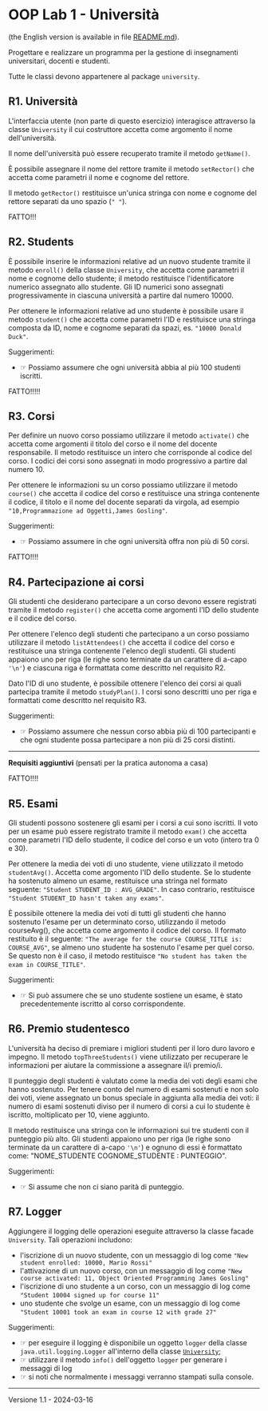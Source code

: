 # OOP Lab 1 - Università

(the English version is available in file [README.md](README.md)).

Progettare e realizzare un programma per la gestione di insegnamenti universitari, docenti e studenti.

Tutte le classi devono appartenere al package `university`.

## R1. Università

L'interfaccia utente (non parte di questo esercizio) interagisce attraverso la classe `University` il cui costruttore accetta come argomento il nome dell'università.

Il nome dell'università può essere recuperato tramite il metodo `getName()`.

È possibile assegnare il nome del rettore tramite il metodo  `setRector()` che accetta come parametri il nome e cognome del rettore.

Il metodo `getRector()` restituisce un'unica stringa con nome e cognome del rettore separati da uno spazio (`" "`).

FATTO!!!
## R2. Students

È possibile inserire le informazioni relative ad un nuovo studente tramite il metodo  `enroll()` della classe `University`, che accetta come parametri il nome e cognome dello studente; il metodo restituisce l'identificatore numerico assegnato allo studente.
Gli ID numerici sono assegnati progressivamente in ciascuna università a partire dal numero 10000.

Per ottenere le informazioni relative ad uno studente è possibile usare il metodo `student()` che accetta come parametri l'ID e restituisce una stringa composta da ID, nome e cognome separati da spazi, es. `"10000 Donald Duck"`.

Suggerimenti:

- &#9758; Possiamo assumere che ogni università abbia al più 100 studenti iscritti.

FATTO!!!!!
## R3. Corsi

Per definire un nuovo corso possiamo utilizzare il metodo `activate()` che accetta come argomenti il titolo del corso e il nome del docente responsabile. Il metodo restituisce un intero che corrisponde al codice del corso. 
I codici dei corsi sono assegnati in modo progressivo a partire dal numero 10.

Per ottenere le informazioni su un corso possiamo utilizzare il metodo `course()` che accetta il codice del corso e restituisce una stringa contenente il codice, il titolo e il nome del docente separati da virgola, ad esempio `"10,Programmazione ad Oggetti,James Gosling"`.

Suggerimenti:

- &#9758; Possiamo assumere in che ogni università offra non più di 50 corsi.

FATTO!!!!
## R4. Partecipazione ai corsi

Gli studenti che desiderano partecipare a un corso devono essere registrati tramite il metodo `register()` che accetta come argomenti l'ID dello studente e il codice del corso.

Per ottenere l'elenco degli studenti che partecipano a un corso possiamo utilizzare il metodo `listAttendees()` che accetta il codice del corso e restituisce una stringa contenente l'elenco degli studenti. 
Gli studenti appaiono uno per riga (le righe sono terminate da un carattere di a-capo `'\n'`) e ciascuna riga è formattata come descritto nel requisito R2.

Dato l'ID di uno studente, è possibile ottenere l'elenco dei corsi ai quali partecipa tramite il metodo `studyPlan()`. I corsi sono descritti uno per riga e formattati come descritto nel requisito R3.

Suggerimenti:

- &#9758; Possiamo assumere che nessun corso abbia più di 100 partecipanti e che ogni studente possa partecipare a non più di 25 corsi distinti.


--- 

**Requisiti aggiuntivi** (pensati per la pratica autonoma a casa)

FATTO!!!!
## R5. Esami

Gli studenti possono sostenere gli esami per i corsi a cui sono iscritti. Il voto per un esame può essere registrato tramite il metodo `exam()` che accetta come parametri l'ID dello studente, il codice del corso e un voto (intero tra 0 e 30).

Per ottenere la media dei voti di uno studente, viene utilizzato il metodo `studentAvg()`. Accetta come argomento l'ID dello studente. Se lo studente ha sostenuto almeno un esame, restituisce una stringa nel formato seguente: `"Student STUDENT_ID : AVG_GRADE"`. In caso contrario, restituisce `"Student STUDENT_ID hasn't taken any exams"`.

È possibile ottenere la media dei voti di tutti gli studenti che hanno sostenuto l'esame per un determinato corso, utilizzando il metodo courseAvg(), che accetta come argomento il codice del corso. Il formato restituito è il seguente: `"The average for the course COURSE_TITLE is: COURSE_AVG"`, se almeno uno studente ha sostenuto l'esame per quel corso. Se questo non è il caso, il metodo restituisce `"No student has taken the exam in COURSE_TITLE"`.

Suggerimenti:

- &#9758; Si può assumere che se uno studente sostiene un esame, è stato precedentemente iscritto al corso corrispondente.


## R6. Premio studentesco

L'università ha deciso di premiare i migliori studenti per il loro duro lavoro e impegno. Il metodo `topThreeStudents()` viene utilizzato per recuperare le informazioni per aiutare la commissione a assegnare il/i premio/i.

Il punteggio degli studenti è valutato come la media dei voti degli esami che hanno sostenuto. Per tenere conto del numero di esami sostenuti e non solo dei voti, viene assegnato un bonus speciale in aggiunta alla media dei voti: il numero di esami sostenuti diviso per il numero di corsi a cui lo studente è iscritto, moltiplicato per 10, viene aggiunto.

Il metodo restituisce una stringa con le informazioni sui tre studenti con il punteggio più alto. Gli studenti appaiono uno per riga (le righe sono terminate da un carattere di a-capo `'\n'`) e ognuno di essi è formattato come: "NOME_STUDENTE COGNOME_STUDENTE : PUNTEGGIO".

Suggerimenti:

- &#9758; Si assume che non ci siano parità di punteggio.


## R7. Logger

Aggiungere il logging delle operazioni eseguite attraverso la classe facade `University`. Tali operazioni includono:

- l'iscrizione di un nuovo studente, con un messaggio di log come `"New student enrolled: 10000, Mario Rossi"`
- l'attivazione di un nuovo corso, con un messaggio di log come `"New course activated: 11, Object Oriented Programming James Gosling"`
- l'iscrizione di uno studente a un corso, con un messaggio di log come `"Student 10004 signed up for course 11"`
- uno studente che svolge un esame, con un messaggio di log come `"Student 10001 took an exam in course 12 with grade 27"`

Suggerimenti:

- &#9758; per eseguire il logging è disponibile un oggetto `logger` della classe `java.util.logging.Logger` all'interno della classe [`University`](src/university/University.java);
- &#9758; utilizzare il metodo `info()` dell'oggetto `logger` per generare i messaggi di log
- &#9758; si noti che normalmente i messaggi verranno stampati sulla console.

---

Versione 1.1 - 2024-03-16
